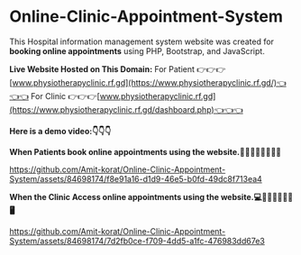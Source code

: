 # Online-Clinic-Appointment-System
This Hospital information management system website was created for **booking online appointments** using PHP, Bootstrap, and JavaScript.

**Live Website Hosted on This Domain:**
For Patient 👉👉👉[www.physiotherapyclinic.rf.gd](https://www.physiotherapyclinic.rf.gd/)👈👈👈
For Clinic  👉👉👉[www.physiotherapyclinic.rf.gd](https://www.physiotherapyclinic.rf.gd/dashboard.php)👈👈👈

**Here is a demo video:👇👇👇**

**When Patients book online appointments using the website.📲🙋🏻‍♂️🙋🏻‍♀️📲**

https://github.com/Amit-korat/Online-Clinic-Appointment-System/assets/84698174/f8e91a16-d1d9-46e5-b0fd-49dc8f713ea4


**When the Clinic Access online appointments using the website.💻👩🏻‍💻👨🏻‍💻🖥**

https://github.com/Amit-korat/Online-Clinic-Appointment-System/assets/84698174/7d2fb0ce-f709-4dd5-a1fc-476983dd67e3



